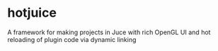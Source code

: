 # hotjuice
A framework for making projects in Juce with rich OpenGL UI and hot reloading of plugin code via dynamic linking
